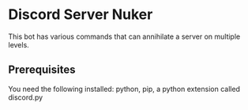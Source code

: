 # Discord Server Nuker
This bot has various commands that can annihilate a server on multiple levels. 
## Prerequisites
You need the following installed: python, pip, a python extension called discord.py

